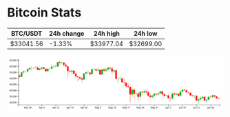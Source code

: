 # Bitcoin Stats

BTC/USDT|24h change|24h high|24h low|
|---|---|---|---|
|$33041.56|-1.33%|$33977.04|$32699.00|

<img src="./chart.svg">
